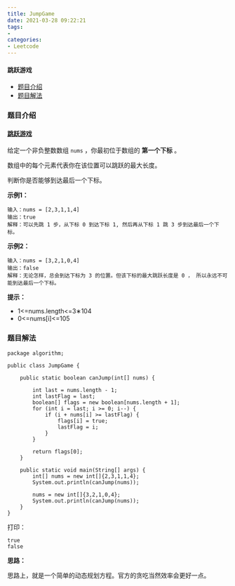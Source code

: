 ```yaml
---
title: JumpGame
date: 2021-03-28 09:22:21
tags:
- 
categories:
- Leetcode 
---
```




#### 跳跃游戏

- [题目介绍](https://yangtzeshore.github.io/2021/03/28/JumpGame/#题目介绍)
- [题目解法](https://yangtzeshore.github.io/2021/03/28/JumpGame/#题目解法)

### 题目介绍

#### [跳跃游戏](https://leetcode-cn.com/problems/jump-game/)

给定一个非负整数数组 `nums` ，你最初位于数组的 **第一个下标** 。

数组中的每个元素代表你在该位置可以跳跃的最大长度。

判断你是否能够到达最后一个下标。

**示例1：**

```
输入：nums = [2,3,1,1,4]
输出：true
解释：可以先跳 1 步，从下标 0 到达下标 1, 然后再从下标 1 跳 3 步到达最后一个下标。
```

**示例2：**

```
输入：nums = [3,2,1,0,4]
输出：false
解释：无论怎样，总会到达下标为 3 的位置。但该下标的最大跳跃长度是 0 ， 所以永远不可能到达最后一个下标。
```

**提示：**

- 1<=nums.length<=3∗104
- 0<=nums[i]<=105

### 题目解法

```
package algorithm;

public class JumpGame {

    public static boolean canJump(int[] nums) {

        int last = nums.length - 1;
        int lastFlag = last;
        boolean[] flags = new boolean[nums.length + 1];
        for (int i = last; i >= 0; i--) {
            if (i + nums[i] >= lastFlag) {
                flags[i] = true;
                lastFlag = i;
            }
        }

        return flags[0];
    }

    public static void main(String[] args) {
        int[] nums = new int[]{2,3,1,1,4};
        System.out.println(canJump(nums));

        nums = new int[]{3,2,1,0,4};
        System.out.println(canJump(nums));
    }
}
```

打印：

```
true
false
```

**思路：**

思路上，就是一个简单的动态规划方程。官方的贪吃当然效率会更好一点。